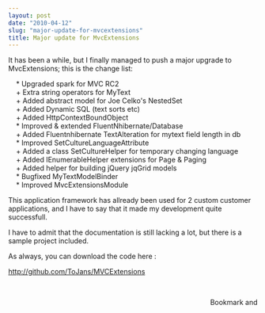```yaml
---
layout: post
date: "2010-04-12"
slug: "major-update-for-mvcextensions"
title: Major update for MvcExtensions
---
```


<p>It has been a while, but I finally managed to push a major upgrade to MvcExtensions; this is the change list:</p>
<p>&nbsp;&nbsp;&nbsp; * Upgraded spark for MVC RC2<br />&nbsp;&nbsp;&nbsp; + Extra string operators for MyText<br />&nbsp;&nbsp;&nbsp; + Added abstract model for Joe Celko's NestedSet<br />&nbsp;&nbsp;&nbsp; + Added Dynamic SQL (text sorts etc)<br />&nbsp;&nbsp;&nbsp; + Added HttpContextBoundObject<br />&nbsp;&nbsp;&nbsp; * Improved &amp; extended FluentNhibernate/Database<br />&nbsp;&nbsp;&nbsp; + Added Fluentnhibernate TextAlteration for mytext field length in db<br />&nbsp;&nbsp;&nbsp; * Improved SetCultureLanguageAttribute<br />&nbsp;&nbsp;&nbsp; + Added a class SetCultureHelper for temporary changing language<br />&nbsp;&nbsp;&nbsp; + Added IEnumerableHelper extensions for Page &amp; Paging<br />&nbsp;&nbsp;&nbsp; + Added helper for building jQuery jqGrid models<br />&nbsp;&nbsp;&nbsp; * Bugfixed MyTextModelBinder<br />&nbsp;&nbsp;&nbsp; * Improved MvcExtensionsModule</p>
<p>This application framework has allready been used for 2 custom customer applications, and I have to say that it made my development quite successfull.</p>
<p>I have to admit that the documentation is still lacking a lot, but there is a sample project included.</p>
<p>As always, you can download the code here :</p>
<p><a href="http://github.com/ToJans/MVCExtensions" target="_blank">http://github.com/ToJans/MVCExtensions</a></p>
<p>&nbsp;</p><div style="text-align:right"><a class="addthis_button" href="http://www.addthis.com/bookmark.php?v=250&amp;pub=xa-4aec37702e3161d4"><img src="http://s7.addthis.com/static/btn/v2/lg-share-en.gif" width="125" height="16" alt="Bookmark and Share" style="border:0"/></a><script type="text/javascript" src="http://s7.addthis.com/js/250/addthis_widget.js#pub=xa-4aec37702e3161d4"></script></div>
